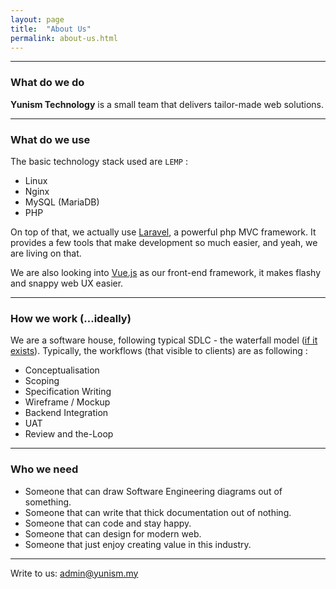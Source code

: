 ```yaml
---
layout: page
title:  "About Us"
permalink: about-us.html
---
```

___
### What do we do

__Yunism Technology__ is a small team that delivers tailor-made web solutions.

___
### What do we use

The basic technology stack used are `LEMP` :
 - Linux
 - Nginx
 - MySQL (MariaDB)
 - PHP

On top of that, we actually use [Laravel](laravel-homepage), a powerful php 
MVC framework. It provides a few tools that make development so much easier, 
and yeah, we are living on that.

We are also looking into [Vue.js](vuejs-homepage) as our front-end framework, 
it makes flashy and snappy web UX easier.

___
### How we work (...ideally)

We are a software house, following typical SDLC - the waterfall model ([if it 
exists][a-good-post-found-on-hacker-news]). Typically, the workflows (that 
visible to clients) are as following :

- Conceptualisation
- Scoping
- Specification Writing
- Wireframe / Mockup
- Backend Integration
- UAT
- Review and the-Loop

___
### Who we need

- Someone that can draw Software Engineering diagrams out of something.
- Someone that can write that thick documentation out of nothing.
- Someone that can code and stay happy.
- Someone that can design for modern web.
- Someone that just enjoy creating value in this industry.

___

Write to us: [admin@yunism.my][yunism-email]

[laravel-homepage]: https://laravel.com
[vuejs-homepage]: https://vuejs.org
[a-good-post-found-on-hacker-news]: https://zwischenzugs.com/2017/10/15/my-20-year-experience-of-software-development-methodologies
[yunism-email]:     mailto:admin@yunism.my


